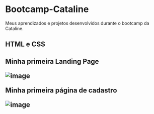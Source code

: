 # Bootcamp-Cataline
Meus aprendizados e projetos desenvolvidos durante o bootcamp da Cataline.

<h2>
  HTML e CSS
<h2/>
<p>Minha primeira Landing Page<p/>

![image](https://user-images.githubusercontent.com/77694067/184677474-cdee8709-b036-4535-804a-3922a76d6bb4.png)

<p>Minha primeira página de cadastro<p/>

![image](https://user-images.githubusercontent.com/77694067/184677763-5741fba0-c888-4b43-a45b-502ad6df25d7.png)

